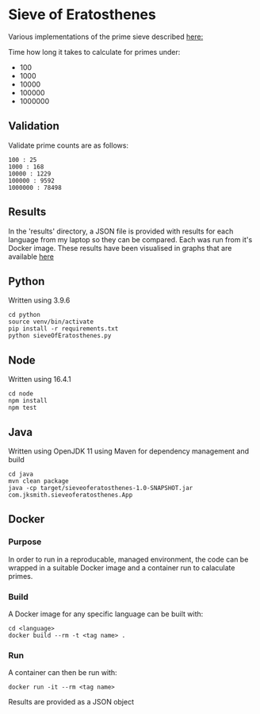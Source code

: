 # Sieve of Eratosthenes

Various implementations of the prime sieve described [here:](https://en.wikipedia.org/wiki/Sieve_of_Eratosthenes)

Time how long it takes to calculate for primes under:
* 100
* 1000
* 10000
* 100000
* 1000000

## Validation
Validate prime counts are as follows:
```
100 : 25
1000 : 168
10000 : 1229
100000 : 9592
1000000 : 78498
```

## Results
In the 'results' directory, a JSON file is provided with results
for each language from my laptop so they can be compared.
Each was run from it's Docker image.
These results have been visualised in graphs that are available [here](https://jeffysmiff.github.io/sieve_of_eratosthenes/)

## Python
Written using 3.9.6
```
cd python
source venv/bin/activate
pip install -r requirements.txt
python sieveOfEratosthenes.py
```

## Node
Written using 16.4.1
```
cd node
npm install
npm test
```

## Java
Written using OpenJDK 11 using Maven for dependency management and build
```
cd java
mvn clean package
java -cp target/sieveoferatosthenes-1.0-SNAPSHOT.jar com.jksmith.sieveoferatosthenes.App
```

## Docker
### Purpose
In order to run in a reproducable, managed environment, the code
can be wrapped in a suitable Docker image and a container run to 
calaculate primes.

### Build
A Docker image for any specific language can be built with:
```
cd <language>
docker build --rm -t <tag name> .
```
### Run
A container can then be run with:
```
docker run -it --rm <tag name>
```
Results are provided as a JSON object